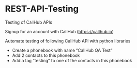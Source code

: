 # REST-API-Testing
Testing of CallHub APIs

Signup for an account with CallHub (https://callhub.io)

Automate testing of following CallHub API with python libraries

- Create a phonebook with name “CallHub QA Test”
- Add 2 contacts to this phonebook
- Add a tag “testing” to one of the contacts in this phonebook
